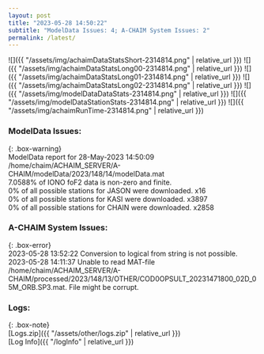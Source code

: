 ```yaml
---
layout: post
title: "2023-05-28 14:50:22"
subtitle: "ModelData Issues: 4; A-CHAIM System Issues: 2"
permalink: /latest/
---
```


![]({{ "/assets/img/achaimDataStatsShort-2314814.png" | relative_url }})
![]({{ "/assets/img/achaimDataStatsLong00-2314814.png" | relative_url }})
![]({{ "/assets/img/achaimDataStatsLong01-2314814.png" | relative_url }})
![]({{ "/assets/img/achaimDataStatsLong02-2314814.png" | relative_url }})
![]({{ "/assets/img/modelDataDataStats-2314814.png" | relative_url }})
![]({{ "/assets/img/modelDataStationStats-2314814.png" | relative_url }})
![]({{ "/assets/img/achaimRunTime-2314814.png" | relative_url }})


### ModelData Issues:  
  
{: .box-warning}  
 ModelData report for 28-May-2023 14:50:09   
 /home/chaim/ACHAIM_SERVER/A-CHAIM/modelData/2023/148/14/modelData.mat   
 7.0588% of IONO foF2 data is non-zero and finite.   
 0% of all possible stations for JASON were downloaded. x16   
 0% of all possible stations for KASI were downloaded. x3897   
 0% of all possible stations for CHAIN were downloaded. x2858   
  
### A-CHAIM System Issues:  
  
{: .box-error}  
2023-05-28 13:52:22 Conversion to logical from string is not possible.  
2023-05-28 14:11:37 Unable to read MAT-file /home/chaim/ACHAIM_SERVER/A-CHAIM/processed/2023/148/13/OTHER/COD0OPSULT_20231471800_02D_05M_ORB.SP3.mat. File might be corrupt.  

### Logs:  
  
{: .box-note}  
[Logs.zip]({{ "/assets/other/logs.zip" | relative_url }})  
[Log Info]({{ "/logInfo" | relative_url }})  
